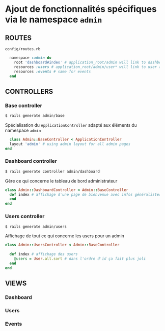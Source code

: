 # Ajout de fonctionnalités spécifiques via le namespace `admin`

## ROUTES

`config/routes.rb`
~~~ruby
  namespace :admin do
    root 'dashboard#index' # application_root/admin will link to dashboard controller - index method
    resources :users # application_root/admin/user* will link to user rest methods
    resources :events # same for events
  end
~~~

## CONTROLLERS

### Base controller
~~~bash
$ rails generate admin/base
~~~

Spécialisation du `ApplicationController` adapté aux éléments du namespace `admin`

~~~ruby
  class Admin::BaseController < ApplicationController
  layout 'admin' # using admin layout for all admin pages
end
~~~

### Dashboard controller
~~~bash
$ rails generate controller admin/dashboard
~~~

Gère ce qui concerne le tableau de bord administrateur

~~~ruby
class Admin::DashboardController < Admin::BaseController
  def index # affichage d'une page de bienvenue avec infos généralistes pour l'admin
  end
end
~~~

### Users controller
~~~bash
$ rails generate admin/users
~~~

Affichage de tout ce qui concerne les users pour un admin

~~~ruby
class Admin::UsersController < Admin::BaseController
  
  def index # affichage des users
    @users = User.all.sort # dans l'ordre d'id ça fait plus joli
  end
end
~~~

## VIEWS

### Dashboard

### Users

### Events